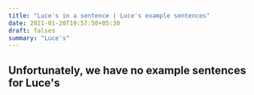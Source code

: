 ```yaml
---
title: "Luce's in a sentence | Luce's example sentences"
date: 2021-01-20T19:57:50+05:30
draft: falses
summary: "Luce's"
---
```

## Unfortunately, we have no example sentences for Luce's                 
